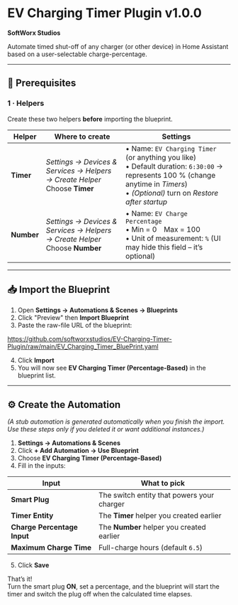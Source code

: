 # EV Charging Timer Plugin&nbsp;v1.0.0  
**SoftWorx Studios**

Automate timed shut-off of any charger (or other device) in Home Assistant based on a user-selectable charge-percentage.

---

## 📝 Prerequisites

### 1 · Helpers

Create these two helpers **before** importing the blueprint.

| Helper | Where to create | Settings |
| ------ | --------------- | -------- |
| **Timer** | *Settings → Devices & Services → Helpers → Create Helper*<br>Choose **Timer** | • Name: `EV Charging Timer` (or anything you like)<br>• Default duration: `6:30:00` → represents 100 % (change anytime in *Timers*)<br>• *(Optional)* turn on *Restore after startup* |
| **Number** | *Settings → Devices & Services → Helpers → Create Helper*<br>Choose **Number** | • Name: `EV Charge Percentage`<br>• Min = 0 Max = 100<br>• Unit of measurement: `%` (UI may hide this field – it’s optional) |

---

## 📥 Import the Blueprint

1. Open **Settings → Automations & Scenes → Blueprints**  
2. Click "Preview" then **Import Blueprint**  
3. Paste the raw-file URL of the blueprint:  

https://github.com/softworxstudios/EV-Charging-Timer-Plugin/raw/main/EV_Charging_Timer_BluePrint.yaml

4. Click **Import**  
5. You will now see **EV Charging Timer (Percentage-Based)** in the blueprint list.

---

## ⚙️ Create the Automation

*(A stub automation is generated automatically when you finish the import.  
Use these steps only if you deleted it or want additional instances.)*

1. **Settings → Automations & Scenes**  
2. Click **+ Add Automation → Use Blueprint**  
3. Choose **EV Charging Timer (Percentage-Based)**  
4. Fill in the inputs:  

| Input | What to pick |
| ----- | ------------ |
| **Smart Plug** | The switch entity that powers your charger |
| **Timer Entity** | The **Timer** helper you created earlier |
| **Charge Percentage Input** | The **Number** helper you created earlier |
| **Maximum Charge Time** | Full-charge hours (default `6.5`) |

5. Click **Save**

That’s it!  
Turn the smart plug **ON**, set a percentage, and the blueprint will start the timer and switch the plug off when the calculated time elapses.
